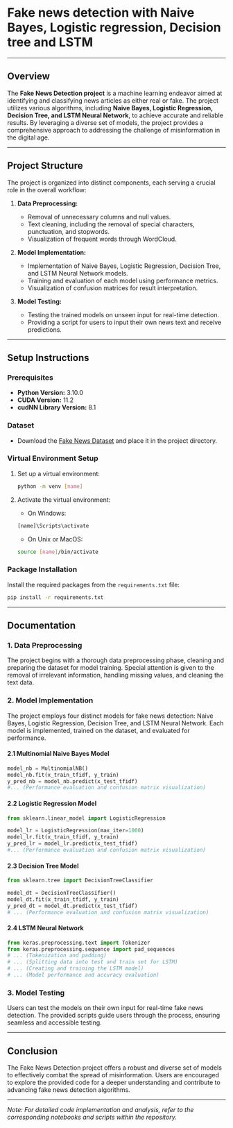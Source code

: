 
# Fake news detection with Naive Bayes, Logistic regression, Decision tree and LSTM

---

## Overview

The **Fake News Detection project** is a machine learning endeavor aimed at identifying and classifying news articles as either real or fake. The project utilizes various algorithms, including **Naive Bayes, Logistic Regression, Decision Tree, and LSTM Neural Network**, to achieve accurate and reliable results. By leveraging a diverse set of models, the project provides a comprehensive approach to addressing the challenge of misinformation in the digital age.

----

## Project Structure

The project is organized into distinct components, each serving a crucial role in the overall workflow:

1. **Data Preprocessing:**
   - Removal of unnecessary columns and null values.
   - Text cleaning, including the removal of special characters, punctuation, and stopwords.
   - Visualization of frequent words through WordCloud.

2. **Model Implementation:**
   - Implementation of Naive Bayes, Logistic Regression, Decision Tree, and LSTM Neural Network models.
   - Training and evaluation of each model using performance metrics.
   - Visualization of confusion matrices for result interpretation.

3. **Model Testing:**
   - Testing the trained models on unseen input for real-time detection.
   - Providing a script for users to input their own news text and receive predictions.

---

## Setup Instructions

### Prerequisites

- **Python Version:** 3.10.0
- **CUDA Version:** 11.2
- **cudNN Library Version:** 8.1

### Dataset

- Download the [Fake News Dataset](https://git.io/J0fjL) and place it in the project directory.

### Virtual Environment Setup

1. Set up a virtual environment:

    ```bash
    python -m venv [name]
    ```

2. Activate the virtual environment:

    - On Windows:

    ```bash
    [name]\Scripts\activate
    ```

    - On Unix or MacOS:

    ```bash
    source [name]/bin/activate
    ```

### Package Installation

Install the required packages from the `requirements.txt` file:

```bash
pip install -r requirements.txt
```
---

## Documentation

### 1. Data Preprocessing

The project begins with a thorough data preprocessing phase, cleaning and preparing the dataset for model training. Special attention is given to the removal of irrelevant information, handling missing values, and cleaning the text data.

### 2. Model Implementation

The project employs four distinct models for fake news detection: Naive Bayes, Logistic Regression, Decision Tree, and LSTM Neural Network. Each model is implemented, trained on the dataset, and evaluated for performance.

#### 2.1 Multinomial Naive Bayes Model

```python
model_nb = MultinomialNB()
model_nb.fit(x_train_tfidf, y_train)
y_pred_nb = model_nb.predict(x_test_tfidf)
#... (Performance evaluation and confusion matrix visualization)
```

#### 2.2 Logistic Regression Model

```python
from sklearn.linear_model import LogisticRegression

model_lr = LogisticRegression(max_iter=1000)
model_lr.fit(x_train_tfidf, y_train)
y_pred_lr = model_lr.predict(x_test_tfidf)
#... (Performance evaluation and confusion matrix visualization)
```

#### 2.3 Decision Tree Model

```python
from sklearn.tree import DecisionTreeClassifier

model_dt = DecisionTreeClassifier()
model_dt.fit(x_train_tfidf, y_train)
y_pred_dt = model_dt.predict(x_test_tfidf)
# ... (Performance evaluation and confusion matrix visualization)
```

#### 2.4 LSTM Neural Network

```python
from keras.preprocessing.text import Tokenizer
from keras.preprocessing.sequence import pad_sequences
# ... (Tokenization and padding)
# ... (Splitting data into test and train set for LSTM)
# ... (Creating and training the LSTM model)
# ... (Model performance and accuracy evaluation)
```

### 3. Model Testing

Users can test the models on their own input for real-time fake news detection. The provided scripts guide users through the process, ensuring seamless and accessible testing.

---

## Conclusion

The Fake News Detection project offers a robust and diverse set of models to effectively combat the spread of misinformation. Users are encouraged to explore the provided code for a deeper understanding and contribute to advancing fake news detection algorithms.

---

*Note: For detailed code implementation and analysis, refer to the corresponding notebooks and scripts within the repository.*
